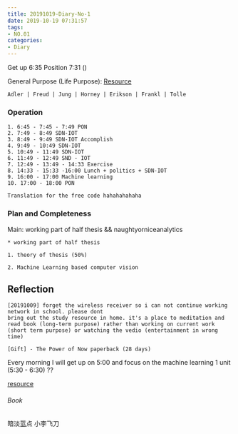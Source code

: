 ```yaml
---
title: 20191019-Diary-No-1
date: 2019-10-19 07:31:57
tags:
- NO.01
categories:
- Diary
---
```


Get up 6:35 Position 7:31 ()

General Purpose (Life Purpose):
[Resource](https://courses.lumenlearning.com/wsu-sandbox/chapter/neo-freudians-adler-erikson-jung-and-horney/)

	Adler | Freud | Jung | Horney | Erikson | Frankl | Tolle

### Operation
	1. 6:45 - 7:45 - 7:49 PON
	2. 7:49 - 8:49 SDN-IOT 
	3. 8:49 - 9:49 SDN-IOT Accomplish
	4. 9:49 - 10:49 SDN-IOT
	5. 10:49 - 11:49 SDN-IOT 
	6. 11:49 - 12:49 SND - IOT
	7. 12:49 - 13:49 - 14:33 Exercise
	8. 14:33 - 15:33 -16:00 Lunch + politics + SDN-IOT
	9. 16:00 - 17:00 Machine learning
	10. 17:00 - 18:00 PON

	Translation for the free code hahahahahaha


### Plan and Completeness

Main: working part of half thesis && naughtyorniceanalytics

	* working part of half thesis
	
	1. theory of thesis (50%)

	2. Machine Learning based computer vision 


## Reflection
	[20191009] forget the wireless receiver so i can not continue working network in school. please dont 
 	bring out the study resource in home. it's a place to meditation and read book (long-term purpose) rather than working on current work (short term purpose) or watching the vedio (entertainment in wrong time)

 	[Gift] - The Power of Now paperback (28 days)


Every morning I will get up on 5:00 and focus on the machine learning 1 unit (5:30 - 6:30) ??

[resource](http://www.ishenping.com/ArtInfo/967893.html)


###### Book

暗淡蓝点
小李飞刀






